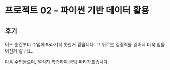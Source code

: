 # 프로젝트 02 - 파이썬 기반 데이터 활용

## 후기

 

어느 순간부터 수업에 따라가지 못한거 같습니다. 그 뒤로는 집중력을 잃어서 더욱 힘들어진거 같구요.. 

다음 수업들으며, 열심히 복습하여 금방 따라가겠습니다. 